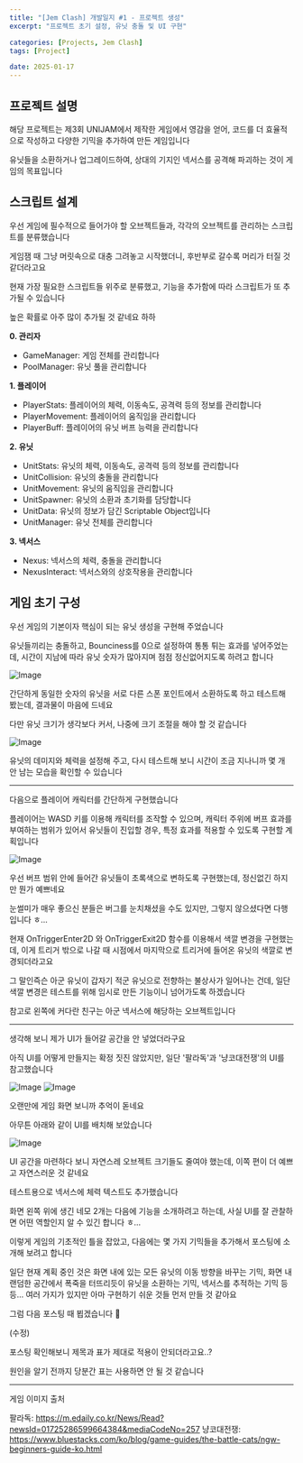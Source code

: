```yaml
---
title: "[Jem Clash] 개발일지 #1 - 프로젝트 생성"
excerpt: "프로젝트 초기 설정, 유닛 충돌 및 UI 구현"

categories: [Projects, Jem Clash]
tags: [Project]

date: 2025-01-17
---
```


## 프로젝트 설명

해당 프로젝트는 제3회 UNIJAM에서 제작한 게임에서 영감을 얻어, 코드를 더 효율적으로 작성하고 다양한 기믹을 추가하여 만든 게임입니다

유닛들을 소환하거나 업그레이드하여, 상대의 기지인 넥서스를 공격해 파괴하는 것이 게임의 목표입니다

## 스크립트 설계

우선 게임에 필수적으로 들어가야 할 오브젝트들과, 각각의 오브젝트를 관리하는 스크립트를 분류했습니다

게임잼 때 그냥 머릿속으로 대충 그려놓고 시작했더니, 후반부로 갈수록 머리가 터질 것 같더라고요

현재 가장 필요한 스크립트들 위주로 분류했고, 기능을 추가함에 따라 스크립트가 또 추가될 수 있습니다

높은 확률로 아주 많이 추가될 것 같네요 하하

**0. 관리자**
 - GameManager: 게임 전체를 관리합니다 
 - PoolManager: 유닛 풀을 관리합니다 

**1. 플레이어**
- PlayerStats: 플레이어의 체력, 이동속도, 공격력 등의 정보를 관리합니다
- PlayerMovement: 플레이어의 움직임을 관리합니다
- PlayerBuff: 플레이어의 유닛 버프 능력을 관리합니다

**2. 유닛**
- UnitStats: 유닛의 체력, 이동속도, 공격력 등의 정보를 관리합니다
- UnitCollision: 유닛의 충돌을 관리합니다
- UnitMovement: 유닛의 움직임을 관리합니다
- UnitSpawner: 유닛의 소환과 초기화를 담당합니다
- UnitData: 유닛의 정보가 담긴 Scriptable Object입니다
- UnitManager: 유닛 전체를 관리합니다

**3. 넥서스**
- Nexus: 넥서스의 체력, 충돌을 관리합니다
- NexusInteract: 넥서스와의 상호작용을 관리합니다

## 게임 초기 구성

우선 게임의 기본이자 핵심이 되는 유닛 생성을 구현해 주었습니다

유닛들끼리는 충돌하고, Bounciness를 0으로 설정하여 통통 튀는 효과를 넣어주었는데, 시간이 지남에 따라 유닛 숫자가 많아지며 점점 정신없어지도록 하려고 합니다

![Image](https://github.com/user-attachments/assets/e9421fca-2c12-40b0-9d69-05bbdcf49e13)

간단하게 동일한 숫자의 유닛을 서로 다른 스폰 포인트에서 소환하도록 하고 테스트해 봤는데, 결과물이 마음에 드네요

다만 유닛 크기가 생각보다 커서, 나중에 크기 조절을 해야 할 것 같습니다

![Image](https://github.com/user-attachments/assets/b27d05ef-2a9f-4b59-8fb4-ddb2dd1b3efc)

유닛의 데미지와 체력을 설정해 주고, 다시 테스트해 보니 시간이 조금 지나니까 몇 개 안 남는 모습을 확인할 수 있습니다

---

다음으로 플레이어 캐릭터를 간단하게 구현했습니다

플레이어는 WASD 키를 이용해 캐릭터를 조작할 수 있으며, 캐릭터 주위에 버프 효과를 부여하는 범위가 있어서 유닛들이 진입할 경우, 특정 효과를 적용할 수 있도록 구현할 계획입니다

![Image](https://github.com/user-attachments/assets/69609176-0b14-4924-96bb-fd4a923823b0)

우선 버프 범위 안에 들어간 유닛들이 초록색으로 변하도록 구현했는데, 정신없긴 하지만 뭔가 예쁘네요

눈썰미가 매우 좋으신 분들은 버그를 눈치채셨을 수도 있지만, 그렇지 않으셨다면 다행입니다 ㅎ...

현재 OnTriggerEnter2D 와 OnTriggerExit2D 함수를 이용해서 색깔 변경을 구현했는데, 이게 트리거 밖으로 나갈 때 시점에서 마지막으로 트리거에 들어온 유닛의 색깔로 변경되더라고요

그 말인즉슨 아군 유닛이 갑자기 적군 유닛으로 전향하는 불상사가 일어나는 건데, 일단 색깔 변경은 테스트를 위해 임시로 만든 기능이니 넘어가도록 하겠습니다

참고로 왼쪽에 커다란 친구는 아군 넥서스에 해당하는 오브젝트입니다

---

생각해 보니 제가 UI가 들어갈 공간을 안 넣었더라구요

아직 UI를 어떻게 만들지는 확정 짓진 않았지만, 일단 '팔라독'과 '냥코대전쟁'의 UI를 참고했습니다

 ![Image](https://github.com/user-attachments/assets/c9b0cc9f-615a-4695-b796-55b975078d0c)
 ![Image](https://github.com/user-attachments/assets/ca58eb48-cead-4823-8cbf-73832f9cc264)

오랜만에 게임 화면 보니까 추억이 돋네요

아무튼 아래와 같이 UI를 배치해 보았습니다

![Image](https://github.com/user-attachments/assets/a91e8fba-7f37-4b88-8a85-88a45d98f0b7)

UI 공간을 마련하다 보니 자연스레 오브젝트 크기들도 줄여야 했는데, 이쪽 편이 더 예쁘고 자연스러운 것 같네요

테스트용으로 넥서스에 체력 텍스트도 추가했습니다

화면 왼쪽 위에 생긴 네모 2개는 다음에 기능을 소개하려고 하는데, 사실 UI를 잘 관찰하면 어떤 역할인지 알 수 있긴 합니다 ㅎ...

이렇게 게임의 기초적인 틀을 잡았고, 다음에는 몇 가지 기믹들을 추가해서 포스팅에 소개해 보려고 합니다

일단 현재 계획 중인 것은 화면 내에 있는 모든 유닛의 이동 방향을 바꾸는 기믹, 화면 내 랜덤한 공간에서 폭죽을 터뜨리듯이 유닛을 소환하는 기믹, 넥서스를 추적하는 기믹 등등... 여러 가지가 있지만 아마 구현하기 쉬운 것들 먼저 만들 것 같아요

그럼 다음 포스팅 때 뵙겠습니다 👋

(수정)

포스팅 확인해보니 제목과 표가 제대로 적용이 안되더라고요..?

원인을 알기 전까지 당분간 표는 사용하면 안 될 것 같습니다

---

게임 이미지 출처

팔라독: https://m.edaily.co.kr/News/Read?newsId=01725286599664384&mediaCodeNo=257
냥코대전쟁: https://www.bluestacks.com/ko/blog/game-guides/the-battle-cats/ngw-beginners-guide-ko.html